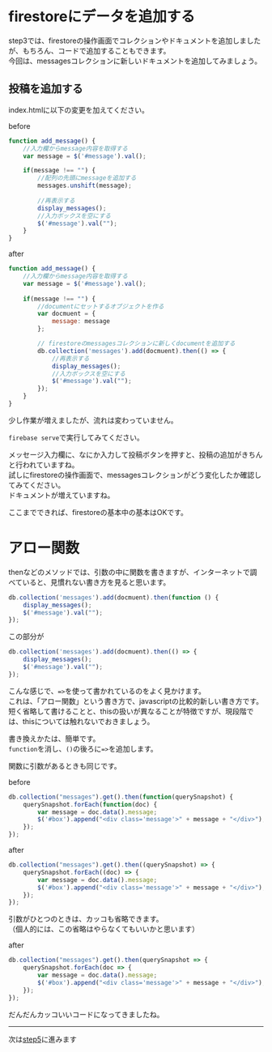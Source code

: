 # firestoreにデータを追加する

step3では、firestoreの操作画面でコレクションやドキュメントを追加しましたが、もちろん、コードで追加することもできます。  
今回は、messagesコレクションに新しいドキュメントを追加してみましょう。

## 投稿を追加する

index.htmlに以下の変更を加えてください。

before
```js
function add_message() {
    //入力欄からmessage内容を取得する
    var message = $('#message').val();

    if(message !== "") {
        //配列の先頭にmessageを追加する
        messages.unshift(message);
        
        //再表示する
        display_messages();
        //入力ボックスを空にする
        $('#message').val("");
    }
}
```

after
```js
function add_message() {
    //入力欄からmessage内容を取得する
    var message = $('#message').val();
    
    if(message !== "") {
        //documentにセットするオブジェクトを作る
        var docmuent = {
            message: message
        };

        // firestoreのmessagesコレクションに新しくdocumentを追加する
        db.collection('messages').add(docmuent).then(() => {
            //再表示する
            display_messages();
            //入力ボックスを空にする
            $('#message').val("");
        });
    }
}
```

少し作業が増えましたが、流れは変わっていません。

```firebase serve```で実行してみてください。

メッセージ入力欄に、なにか入力して投稿ボタンを押すと、投稿の追加がきちんと行われていますね。  
試しにfirestoreの操作画面で、messagesコレクションがどう変化したか確認してみてください。  
ドキュメントが増えていますね。

ここまでできれば、firestoreの基本中の基本はOKです。

# アロー関数
thenなどのメソッドでは、引数の中に関数を書きますが、インターネットで調べていると、見慣れない書き方を見ると思います。

```js
db.collection('messages').add(docmuent).then(function () {
    display_messages();
    $('#message').val("");
});
```

この部分が

```js
db.collection('messages').add(docmuent).then(() => {
    display_messages();
    $('#message').val("");
});
```

こんな感じで、```=>```を使って書かれているのをよく見かけます。  
これは、「アロー関数」という書き方で、javascriptの比較的新しい書き方です。  
短く省略して書けることと、thisの扱いが異なることが特徴ですが、現段階では、thisについては触れないでおきましょう。

書き換えかたは、簡単です。  
```function```を消し、```()```の後ろに```=>```を追加します。

関数に引数があるときも同じです。

before
```js
db.collection("messages").get().then(function(querySnapshot) {
    querySnapshot.forEach(function(doc) {
        var message = doc.data().message;
        $('#box').append("<div class='message'>" + message + "</div>");
    });        
});
```

after
```js
db.collection("messages").get().then((querySnapshot) => {
    querySnapshot.forEach((doc) => {
        var message = doc.data().message;
        $('#box').append("<div class='message'>" + message + "</div>");
    });        
});
```

引数がひとつのときは、カッコも省略できます。  
（個人的には、この省略はやらなくてもいいかと思います）

after

```js
db.collection("messages").get().then(querySnapshot => {
    querySnapshot.forEach(doc => {
        var message = doc.data().message;
        $('#box').append("<div class='message'>" + message + "</div>");
    });
});
```

だんだんカッコいいコードになってきましたね。

---

次は[step5](./step5.md)に進みます

